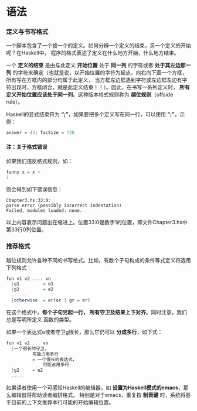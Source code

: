 语法
=============================================
### 定义与书写格式
一个脚本包含了一个接一个的定义。如何分辨一个定义的结束，另一个定义的开始呢？在Haskell中，
程序的格式表述了定义在什么地方开始，什么地方结束。

一个 **定义的结束** 是由与此定义 **开始位置** 处于 **同一列** 的字符或者 **处于其左边那一列**
的字符来确定（也就是说，以开始位置的字符为起点，向右向下画一个方框，所有写在方框内的部分均属于此定义，
当方框左边框遇到字符或左边框左边有字符出现时，方框闭合，就是此定义结束！！）。因此，在书写一系列定义时，
**所有定义开始位置应该处于同一列**。这种版本格式规则称为 **越位规则**（offside rule）。

Haskell的显式结束符为 **“;”**，如果要把多个定义写在同一行，可以使用 **“;”**，示例：
```haskell
answer = 42; facSize = 720
```
#### 注：关于格式错误
如果我们违反格式规则，如：
```haskell
funny x = x +
1
```
则会得到如下错误信息：
```
Chapter3.hs:33:0:
parse error (possibly incorrect indentation)
Failed, modules loaded: none.
```
以上内容表示问题出在缩进上。位置33:0是数字1的位置，即文件Chapter3.hs中第33行0列位置。

### 推荐格式
越位规则允许各种不同的书写格式。比如，有数个子句构成的条件等式定义将选用下列格式：
```haskell
fun v1 v2 .... vn
  |g1         = e1
  |g2         = e2
  ......
  |otherwise  = er(or | gr = er)
```
在这个格式中，**每个子句另起一行， 所有守卫及结果上下对齐**。同时注意，我们总是写明所定义
函数的类型。

如果一个表达式e或者守卫g很长，那么它仍可以 **分成多行**，如下式：
```haskell
fun v1 v2 ... vn
  |一个很长的守卫，
          可能占用多行
          = 一个很长的表达式，
              可能占用多行
  |g2     = e2
  .....
```
如果读者使用一个可感知Haskell的编辑器，如 **设置为Haskell模式的emacs**，那么编辑器将帮助读者编排格式。
特别是对于emacs，重复按 **制表键** 时，系统将基于目前的上下文推荐本行可能的开始编辑位置。
